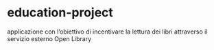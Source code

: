# education-project
 applicazione con l’obiettivo di incentivare la lettura dei libri attraverso il servizio esterno Open Library
